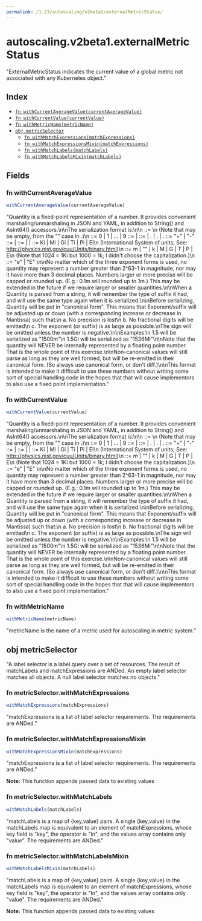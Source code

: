 ```yaml
---
permalink: /1.23/autoscaling/v2beta1/externalMetricStatus/
---
```


# autoscaling.v2beta1.externalMetricStatus

"ExternalMetricStatus indicates the current value of a global metric not associated with any Kubernetes object."

## Index

* [`fn withCurrentAverageValue(currentAverageValue)`](#fn-withcurrentaveragevalue)
* [`fn withCurrentValue(currentValue)`](#fn-withcurrentvalue)
* [`fn withMetricName(metricName)`](#fn-withmetricname)
* [`obj metricSelector`](#obj-metricselector)
  * [`fn withMatchExpressions(matchExpressions)`](#fn-metricselectorwithmatchexpressions)
  * [`fn withMatchExpressionsMixin(matchExpressions)`](#fn-metricselectorwithmatchexpressionsmixin)
  * [`fn withMatchLabels(matchLabels)`](#fn-metricselectorwithmatchlabels)
  * [`fn withMatchLabelsMixin(matchLabels)`](#fn-metricselectorwithmatchlabelsmixin)

## Fields

### fn withCurrentAverageValue

```ts
withCurrentAverageValue(currentAverageValue)
```

"Quantity is a fixed-point representation of a number. It provides convenient marshaling/unmarshaling in JSON and YAML, in addition to String() and AsInt64() accessors.\n\nThe serialization format is:\n\n<quantity>        ::= <signedNumber><suffix>\n  (Note that <suffix> may be empty, from the \"\" case in <decimalSI>.)\n<digit>           ::= 0 | 1 | ... | 9 <digits>          ::= <digit> | <digit><digits> <number>          ::= <digits> | <digits>.<digits> | <digits>. | .<digits> <sign>            ::= \"+\" | \"-\" <signedNumber>    ::= <number> | <sign><number> <suffix>          ::= <binarySI> | <decimalExponent> | <decimalSI> <binarySI>        ::= Ki | Mi | Gi | Ti | Pi | Ei\n  (International System of units; See: http://physics.nist.gov/cuu/Units/binary.html)\n<decimalSI>       ::= m | \"\" | k | M | G | T | P | E\n  (Note that 1024 = 1Ki but 1000 = 1k; I didn't choose the capitalization.)\n<decimalExponent> ::= \"e\" <signedNumber> | \"E\" <signedNumber>\n\nNo matter which of the three exponent forms is used, no quantity may represent a number greater than 2^63-1 in magnitude, nor may it have more than 3 decimal places. Numbers larger or more precise will be capped or rounded up. (E.g.: 0.1m will rounded up to 1m.) This may be extended in the future if we require larger or smaller quantities.\n\nWhen a Quantity is parsed from a string, it will remember the type of suffix it had, and will use the same type again when it is serialized.\n\nBefore serializing, Quantity will be put in \"canonical form\". This means that Exponent/suffix will be adjusted up or down (with a corresponding increase or decrease in Mantissa) such that:\n  a. No precision is lost\n  b. No fractional digits will be emitted\n  c. The exponent (or suffix) is as large as possible.\nThe sign will be omitted unless the number is negative.\n\nExamples:\n  1.5 will be serialized as \"1500m\"\n  1.5Gi will be serialized as \"1536Mi\"\n\nNote that the quantity will NEVER be internally represented by a floating point number. That is the whole point of this exercise.\n\nNon-canonical values will still parse as long as they are well formed, but will be re-emitted in their canonical form. (So always use canonical form, or don't diff.)\n\nThis format is intended to make it difficult to use these numbers without writing some sort of special handling code in the hopes that that will cause implementors to also use a fixed point implementation."

### fn withCurrentValue

```ts
withCurrentValue(currentValue)
```

"Quantity is a fixed-point representation of a number. It provides convenient marshaling/unmarshaling in JSON and YAML, in addition to String() and AsInt64() accessors.\n\nThe serialization format is:\n\n<quantity>        ::= <signedNumber><suffix>\n  (Note that <suffix> may be empty, from the \"\" case in <decimalSI>.)\n<digit>           ::= 0 | 1 | ... | 9 <digits>          ::= <digit> | <digit><digits> <number>          ::= <digits> | <digits>.<digits> | <digits>. | .<digits> <sign>            ::= \"+\" | \"-\" <signedNumber>    ::= <number> | <sign><number> <suffix>          ::= <binarySI> | <decimalExponent> | <decimalSI> <binarySI>        ::= Ki | Mi | Gi | Ti | Pi | Ei\n  (International System of units; See: http://physics.nist.gov/cuu/Units/binary.html)\n<decimalSI>       ::= m | \"\" | k | M | G | T | P | E\n  (Note that 1024 = 1Ki but 1000 = 1k; I didn't choose the capitalization.)\n<decimalExponent> ::= \"e\" <signedNumber> | \"E\" <signedNumber>\n\nNo matter which of the three exponent forms is used, no quantity may represent a number greater than 2^63-1 in magnitude, nor may it have more than 3 decimal places. Numbers larger or more precise will be capped or rounded up. (E.g.: 0.1m will rounded up to 1m.) This may be extended in the future if we require larger or smaller quantities.\n\nWhen a Quantity is parsed from a string, it will remember the type of suffix it had, and will use the same type again when it is serialized.\n\nBefore serializing, Quantity will be put in \"canonical form\". This means that Exponent/suffix will be adjusted up or down (with a corresponding increase or decrease in Mantissa) such that:\n  a. No precision is lost\n  b. No fractional digits will be emitted\n  c. The exponent (or suffix) is as large as possible.\nThe sign will be omitted unless the number is negative.\n\nExamples:\n  1.5 will be serialized as \"1500m\"\n  1.5Gi will be serialized as \"1536Mi\"\n\nNote that the quantity will NEVER be internally represented by a floating point number. That is the whole point of this exercise.\n\nNon-canonical values will still parse as long as they are well formed, but will be re-emitted in their canonical form. (So always use canonical form, or don't diff.)\n\nThis format is intended to make it difficult to use these numbers without writing some sort of special handling code in the hopes that that will cause implementors to also use a fixed point implementation."

### fn withMetricName

```ts
withMetricName(metricName)
```

"metricName is the name of a metric used for autoscaling in metric system."

## obj metricSelector

"A label selector is a label query over a set of resources. The result of matchLabels and matchExpressions are ANDed. An empty label selector matches all objects. A null label selector matches no objects."

### fn metricSelector.withMatchExpressions

```ts
withMatchExpressions(matchExpressions)
```

"matchExpressions is a list of label selector requirements. The requirements are ANDed."

### fn metricSelector.withMatchExpressionsMixin

```ts
withMatchExpressionsMixin(matchExpressions)
```

"matchExpressions is a list of label selector requirements. The requirements are ANDed."

**Note:** This function appends passed data to existing values

### fn metricSelector.withMatchLabels

```ts
withMatchLabels(matchLabels)
```

"matchLabels is a map of {key,value} pairs. A single {key,value} in the matchLabels map is equivalent to an element of matchExpressions, whose key field is \"key\", the operator is \"In\", and the values array contains only \"value\". The requirements are ANDed."

### fn metricSelector.withMatchLabelsMixin

```ts
withMatchLabelsMixin(matchLabels)
```

"matchLabels is a map of {key,value} pairs. A single {key,value} in the matchLabels map is equivalent to an element of matchExpressions, whose key field is \"key\", the operator is \"In\", and the values array contains only \"value\". The requirements are ANDed."

**Note:** This function appends passed data to existing values